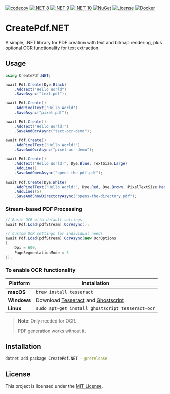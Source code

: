 [![codecov](https://codecov.io/gh/ANcpLua/CreatePdf.NET/branch/main/graph/badge.svg?token=lgxIXBnFrn)](https://codecov.io/gh/ANcpLua/CreatePdf.NET)
[![.NET 8](https://img.shields.io/badge/.NET-8.0-512BD4)](https://dotnet.microsoft.com/download/dotnet/8.0) [![.NET 9](https://img.shields.io/badge/.NET-9.0-6366F1)](https://dotnet.microsoft.com/download/dotnet/9.0) [![.NET 10](https://img.shields.io/badge/.NET-10.0_Preview-7C3AED)](https://dotnet.microsoft.com/download/dotnet/10.0)
[![NuGet](https://img.shields.io/nuget/v/CreatePdf.NET?label=NuGet&color=0891B2)](https://www.nuget.org/packages/CreatePdf.NET/)
[![License](https://img.shields.io/github/license/ANcpLua/CreatePdf.NET?label=License&color=white)](https://github.com/ANcpLua/CreatePdf.NET/blob/main/LICENSE)
[![Docker](https://img.shields.io/docker/v/ancplua/createpdf.net?label=Docker&color=0C4A6E)](https://hub.docker.com/r/ancplua/createpdf.net)
# CreatePdf.NET

A simple, .NET library for PDF creation with text and bitmap rendering, plus [optional OCR functionality](#to-enable-ocr-functionality) for text extraction.

## Usage

```cs
using CreatePdf.NET;

await Pdf.Create(Dye.Black)
    .AddText("Hello World")
    .SaveAsync("text.pdf");

await Pdf.Create()
    .AddPixelText("Hello World")
    .SaveAsync("pixel.pdf");

await Pdf.Create()
    .AddText("Hello World!")
    .SaveAndOcrAsync("text-ocr-demo");

await Pdf.Create()
    .AddPixelText("Hello World!")
    .SaveAndOcrAsync("pixel-ocr-demo");

await Pdf.Create()
    .AddText("Hello World!", Dye.Blue, TextSize.Large)
    .AddLine()
    .SaveAndOpenAsync("opens-the-pdf.pdf");

await Pdf.Create(Dye.White)
    .AddPixelText("Hello World!", Dye.Red, Dye.Brown, PixelTextSize.Medium)
    .AddLines(5)
    .SaveAndShowDirectoryAsync("opens-the-directory.pdf");
```

### Stream-based PDF Processing

```cs
// Basic OCR with default settings
await Pdf.Load(pdfStream).OcrAsync();

// Custom OCR settings for individual needs
await Pdf.Load(pdfStream).OcrAsync(new OcrOptions
{
    Dpi = 600,          
    PageSegmentationMode = 3
});
```

### To enable OCR functionality

| Platform | Installation |
|----------|-------------|
| **macOS** |`brew install tesseract` |
| **Windows** |Download [Tesseract](https://github.com/UB-Mannheim/tesseract/wiki) and [Ghostscript](https://www.ghostscript.com/download/gsdnld.html) |
| **Linux**   |`sudo apt-get install ghostscript tesseract-ocr`                                                                                        |

> **Note**: Only needed for OCR. 
> 
> PDF generation works without it.
>

## Installation

```bash
dotnet add package CreatePdf.NET --prerelease
```

## License

This project is licensed under the [MIT License](LICENSE).
